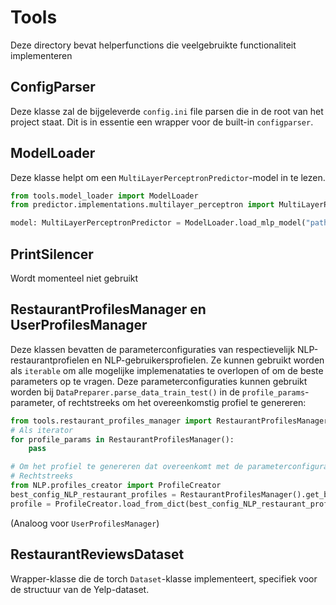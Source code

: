 # Tools
Deze directory bevat helperfunctions die veelgebruikte functionaliteit implementeren
## ConfigParser
Deze klasse zal de bijgeleverde `config.ini` file parsen die in de root van het project staat. Dit is in essentie een wrapper voor de built-in `configparser`.
## ModelLoader
Deze klasse helpt om een `MultiLayerPerceptronPredictor`-model in te lezen.
```python
from tools.model_loader import ModelLoader
from predictor.implementations.multilayer_perceptron import MultiLayerPerceptronPredictor

model: MultiLayerPerceptronPredictor = ModelLoader.load_mlp_model("path_to_model.pt")
```
## PrintSilencer
Wordt momenteel niet gebruikt
## RestaurantProfilesManager en UserProfilesManager
Deze klassen bevatten de parameterconfiguraties van respectievelijk NLP-restaurantprofielen en NLP-gebruikersprofielen.
Ze kunnen gebruikt worden als `iterable` om alle mogelijke implemenataties te overlopen of om de beste parameters op te vragen.
Deze parameterconfiguraties kunnen gebruikt worden bij `DataPreparer.parse_data_train_test()` in de `profile_params`-parameter, of rechtstreeks om het overeenkomstig profiel te genereren:


```python
from tools.restaurant_profiles_manager import RestaurantProfilesManager
# Als iterator
for profile_params in RestaurantProfilesManager():
    pass

# Om het profiel te genereren dat overeenkomt met de parameterconfiguratie
# Rechtstreeks
from NLP.profiles_creator import ProfileCreator
best_config_NLP_restaurant_profiles = RestaurantProfilesManager().get_best()
profile = ProfileCreator.load_from_dict(best_config_NLP_restaurant_profiles).get_restaurant_profile(reviews_generation)
```
(Analoog voor `UserProfilesManager`)
## RestaurantReviewsDataset
Wrapper-klasse die de torch `Dataset`-klasse implementeert, specifiek voor de structuur van de Yelp-dataset.